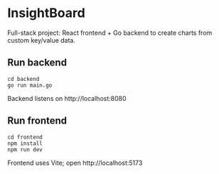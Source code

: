 # InsightBoard

Full-stack project: React frontend + Go backend to create charts from custom key/value data.

## Run backend
```
cd backend
go run main.go
```
Backend listens on http://localhost:8080

## Run frontend
```
cd frontend
npm install
npm run dev
```
Frontend uses Vite; open http://localhost:5173

